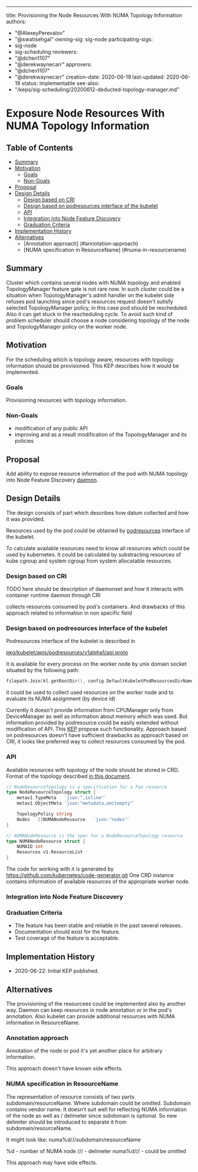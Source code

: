 ---
title: Provisioning the Node Resources With NUMA Topology Information
authors:
  - "@AlexeyPerevalov"
  - "@swatisehgal"
owning-sig: sig-node
participating-sigs:
  - sig-node
  - sig-scheduling
reviewers:
  - "@dchen1107"
  - "@derekwaynecarr"
approvers:
  - "@dchen1107"
  - "@derekwaynecarr"
creation-date: 2020-06-19
last-updated: 2020-06-19
status: implementable
see-also:
  - "/keps/sig-scheduling/20200612-deducted-topology-manager.md"


# Exposure Node Resources With NUMA Topology Information

## Table of Contents

<!-- toc -->
- [Summary](#summary)
- [Motivation](#motivation)
  - [Goals](#goals)
  - [Non-Goals](#non-goals)
- [Proposal](#proposal)
- [Design Details](#design-details)
  - [Design based on CRI](#cri)
  - [Design based on podresources interface of the kubelet](#podresources)
  - [API](#api)
  - [Integration into Node Feature Discovery](#node-feature-discovery)
  - [Graduation Criteria](#graduation-criteria)
- [Implementation History](#implementation-history)
- [Alternatives](#alternatives)
  - [Annotation approach] (#annotation-approach)
  - [NUMA specification in ResourceName] (#numa-in-resourcename)
<!-- /toc -->

## Summary

Cluster which contains several nodes with NUMA topology and
enabled TopologyManager feature gate is not rare now. In such cluster
could be a situation when TopologyManager's admit handler on the kubelet
side refuses pod launching since pod's resources request doesn't sutisfy
selected TopologyManager policy, in this case pod should be rescheduled.
Also it can get stuck in the rescheduling cycle.
To avoid such kind of problem scheduler should choose a node considering topology
of the node and TopologyManager policy on the worker node.

## Motivation

For the scheduling which is topology aware, resources with topology
information should be provisioned.
This KEP describes how it would be implemented.

### Goals

Provisioning resources with topology information.

### Non-Goals

 - modification of any public API
 - improving and as a result modification of the TopologyManager and its policies

## Proposal

Add ability to expose resource information of the pod with NUMA topology into Node Feature
Discovery [daemon](https://github.com/kubernetes-sigs/node-feature-discovery).

## Design Details

The design consists of part which describes how datum collected and how it was provided.

Resources used by the pod could be obtained by [podresources](https://github.com/kubernetes/enhancements/blob/master/keps/sig-node/compute-device-assignment.md) interface of the kubelet.

To calculate available resources need to know all resources
which could be used by kubernetes. It could be calculated by
substracting resources of kube cgroup and system cgroup from
system allocatable resources.

### Design based on CRI

TODO here should be description of daemonset and how it
interacts with container runtime daemon through CRI

collects resources consumed by pod's containers.
And drawbacks of this approach related to information in non
specific field

### Design based on podresources interface of the kubelet

Podresources interface of the kubelet is described in

[pkg/kubelet/apis/podresources/v1alpha1/api.proto](https://github.com/kubernetes/kubernetes/blob/master/pkg/kubelet/apis/podresources/v1alpha1/api.proto)

it is available for every process on the worker node by
unix domain socket situated by the following path:

```go
filepath.Join(kl.getRootDir(), config.DefaultKubeletPodResourcesDirName)
```

it could be used to collect used resources on the worker node and to evaluate
its NUMA assignment (by device id)

Currently it doesn't provide information from CPUManager only from
DeviceManager as well as information about memory which was used.
But information provided by podresource could be easily extended
without modification of API.
This [KEP](https://github.com/kubernetes/enhancements/pull/1884) propose such functionality.
Approach based on podresources doesn't have sufficient drawbacks as approach based on CRI, it
looks like preferred way to collect resources consumed by the pod.


### API

Available resources with topology of the node should be stored in CRD. Format of the topology described
[in this document](https://docs.google.com/document/d/12kj3fK8boNuPNqob6F_pPU9ZTaNEnPGaXEooW1Cilwg/edit).


```go
// NodeResourceTopology is a specification for a Foo resource
type NodeResourceTopology struct {
    metav1.TypeMeta   `json:",inline"`
    metav1.ObjectMeta `json:"metadata,omitempty"`

    TopologyPolicy string
    Nodes   []NUMANodeResource   `json:"nodes"`
}

// NUMANodeResource is the spec for a NodeResourceTopology resource
type NUMANodeResource struct {
    NUMAID int
    Resources v1.ResourceList
}
```

The code for working with it is generated by https://github.com/kubernetes/code-generator.git
One CRD instance contains information of available resources of the appropriate worker node.


### Integration into Node Feature Discovery


### Graduation Criteria

* The feature has been stable and reliable in the past several releases.
* Documentation should exist for the feature.
* Test coverage of the feature is acceptable.


## Implementation History

- 2020-06-22: Initial KEP published.

## Alternatives

The provisioning of the resourcees could be implemented also by another way.
Daemon can keep resources in node annotation or in the pod's annotation.
Also kubelet can provide additional resources with NUMA information in ResourceName.

### Annotation approach

Annotation of the node or pod it's yet another place for arbitrary information.

This approach doesn't have known side effects.


### NUMA specification in ResourceName

The representation of resource consists of two parts subdomain/resourceName. Where
subdomain could be omitted. Subdomain contains vendor name. It doesn't suit well for
reflecting NUMA information of the node as well as / delimeter since subdomain is optional.
So new delimiter should be introduced to separate it from subdomain/resourceName.

It might look like:
numa%d///subdomain/resourceName

%d - number of NUMA node
/// - delimeter
numa%d/// - could be omitted

This approach may have side effects.

